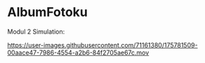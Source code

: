 # AlbumFotoku

Modul 2 Simulation:

https://user-images.githubusercontent.com/71161380/175781509-00aace47-7986-4554-a2b6-84f2705ae67c.mov


